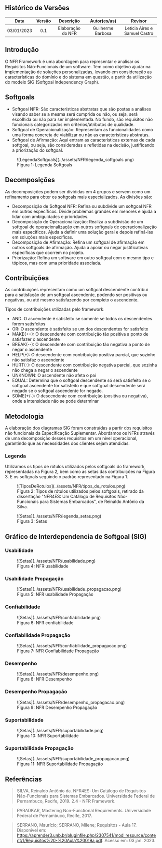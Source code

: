 ## Histórico de Versões

**Data** | **Versão** | **Descrição** | **Autor(es/as)** | **Revisor** |
:---: | :---: | :---: | :---: | :---: |
03/01/2023 | 0.1 | Elaboração do NFR | Guilherme Barbosa | Letícia Aires e Samuel Castro |

## Introdução

O NFR Framework é uma abordagem para representar e analisar os Requisitos Não-Funcionais de um software. Tem como objetivo ajudar na implementação de soluções personalizadas, levando em consideração as características do domínio e do sistema em questão, a partir da utilização do modelo SIG (Softgoal Independency Graph).

## Softgoals

- Softgoal NFR: São características abstratas que são postas a análises visando saber se a mesma será cumprida ou não, ou seja, será escolhida ou não para ser implementada. No fundo, são requisitos não funcionais categorizados em critérios/atributos de qualidade.
- Softgoal de Operacionalização: Representam as funcionalidades como uma forma concreta de viabilizar ou não as características abstratas.
- Softgoal de Afirmação: Aqui entram as características externas de cada softgoal, ou seja, são consideradas e refletidas na decisão, justificando a priorização do softgoal.

<figure markdown>
![LegendaSoftgoals](../assets/NFR/legenda_softgoals.png)

<figcaption>Figura 1: Legenda Softgoals</figcaption>
</figure>

## Decomposições

As decomposições podem ser divididas em 4 grupos e servem como um refinamento para obter os softgoals mais especializados. As divisões são:

- Decomposição de Softgoal NFR: Refina ou subdivide um softgoal NFR em outros específicos. Divide problemas grandes em menores e ajuda a lidar com ambiguidades e prioridades.
- Decomposição de Operacionalização: Realiza a subdivisão de um softgoal de operacionalização em outros softgoals de operacionalização mais específicos. Ajuda a definir uma solução geral e depois refiná-las em soluções mais específicas.
- Decomposição de Afirmação: Refina um softgoal de afirmação em outros softgoals de afirmação. Ajuda a apoiar ou negar justificativas específicas que ocorrem no projeto.
- Priorização: Refina um software em outro softgoal com o mesmo tipo e tópicos, mas com uma prioridade associada.

## Contribuições

As contribuições representam como um softgoal descendente contribui para a satisfação de um softgoal ascendente, podendo ser positivas ou negativas, ou até mesmo satisfazendo por completo o ascendente.

Tipos de contribuições utilizadas pelo framework:

- AND: O ascendente é satisfeito se somente se todos os descendentes forem satisfeitos
- OR: O ascendente é satisfeito se um dos descendentes for satisfeito
- MAKE(++): O descendente com contribuição tão positiva a ponto de satisfazer o ascendente
- BREAK(--): O descendente com contribuição tão negativa a ponto de negar o ascendente
- HELP(+): O descendente com contribuição positiva parcial, que sozinho não satisfaz o ascendente
- HURT(-): O descendente com contribuição negativa parcial, que sozinha não chega a negar o ascendente
- UNKNOWN: O ascendente não afeta o pai
- EQUAL: Determina que o softgoal descendente só será satisfeito se o softgoal ascendente for satisfeito e que softgoal descendente será negado se o softgoal ascendente for negado.
- SOME(+/-): O descendente com contribuição (positiva ou negativa), onde a intensidade não se pode determinar

## Metodologia

A elaboração dos diagramas SIG foram construídas a partir dos requisitos não funcionais da Especificação Suplementar. Abordamos os NFRs através de uma decomposição desses requisitos em um nível operacional, garantindo que as necessidades dos clientes sejam atendidas.

### Legenda

Utilizamos os tipos de rótulos utilizados pelos softgoals do framework, representadas na Figura 2, bem como as setas das contribuições na Figura 3. E os softgoals seguindo o padrão representado na Figura 1.

<figure markdown>
![TiposDeRotulos](../assets/NFR/tipos_de_rotulos.png)
<figcaption>
    Figura 2: Tipos de rótulos utilizados pelos softgoals, retirado da dissertação "NFR4ES: Um Catálogo de Requisitos Não-Funcionais para Sistemas Embarcados", de Reinaldo Antônio da Silva.    
</figcaption>
</figure>

<figure markdown>
![Setas](../assets/NFR/legenda_setas.png)
<figcaption>
    Figura 3: Setas
</figcaption>
</figure>

## Gráfico de Interdependencia de Softgoal (SIG)

### Usabilidade
<figure markdown>
![Setas](../assets/NFR/usabilidade.png)
<figcaption>
    Figura 4: NFR usabilidade
</figcaption>
</figure>

### Usabilidade Propagação

<figure markdown>
![Setas](../assets/NFR/usabilidade_propagacao.png)
<figcaption>
    Figura 5: NFR usabilidade Propagação
</figcaption>
</figure>

### Confiabilidade
<figure markdown>
![Setas](../assets/NFR/confiabilidade.png)
<figcaption>
    Figura 6: NFR confiabilidade
</figcaption>
</figure>

### Confiabilidade Propagação

<figure markdown>
![Setas](../assets/NFR/confiabilidade_propagacao.png)
<figcaption>
    Figura 7: NFR Confiabilidade Propagação
</figcaption>
</figure>

### Desempenho
<figure markdown>
![Setas](../assets/NFR/desempenho.png)
<figcaption>
    Figura 8: NFR Desempenho
</figcaption>
</figure>

### Desempenho Propagação

<figure markdown>
![Setas](../assets/NFR/desempenho_propagacao.png)
<figcaption>
    Figura 9: NFR Desempenho Propagação
</figcaption>
</figure>

### Suportabilidade
<figure markdown>
![Setas](../assets/NFR/suportabilidade.png)
<figcaption>
    Figura 10: NFR Suportabilidade
</figcaption>
</figure>

### Suportabilidade Propagação

<figure markdown>
![Setas](../assets/NFR/suportabilidade_propagacao.png)
<figcaption>
    Figura 11: NFR Suportabilidade Propagação
</figcaption>
</figure>

## Referências
> SILVA, Reinaldo Antônio da. NFR4ES: Um Catálogo de Requisitos Não-Funcionais para Sistemas Embarcados. Universidade Federal de Pernambuco, Recife, 2019. 2.4 - NFR Framework.

> PARADKAR, Mastering Non-Functional Requirements. Universidade Federal de Pernambuco, Recife, 2017.

> SERRANO, Maurício; SERRANO, Milene; Requisitos - Aula 17. Disponível em: https://aprender3.unb.br/pluginfile.php/2307541/mod_resource/content/1/Requisitos%20-%20Aula%20019a.pdf. Acesso em: 03 jan. 2023.